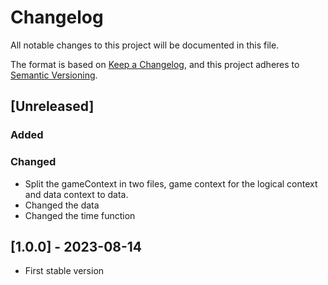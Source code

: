 # Changelog

All notable changes to this project will be documented in this file.

The format is based on [Keep a Changelog](https://keepachangelog.com/en/1.0.0/),
and this project adheres to [Semantic Versioning](https://semver.org/spec/v2.0.0.html).

## [Unreleased]

### Added

### Changed
- Split the gameContext in two files, game context for the logical context and data context to data.
- Changed the data
- Changed the time function


## [1.0.0] - 2023-08-14
- First stable version

